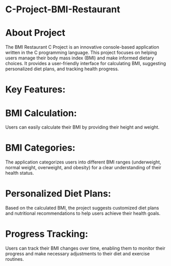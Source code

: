 # C-Project-BMI-Restaurant

# About Project
The BMI Restaurant C Project is an innovative console-based application written in the C programming language. This project focuses on helping users manage their body mass index (BMI) and make informed dietary choices. It provides a user-friendly interface for calculating BMI, suggesting personalized diet plans, and tracking health progress.

# Key Features:
# BMI Calculation:
  Users can easily calculate their BMI by providing their height and weight.
# BMI Categories:
  The application categorizes users into different BMI ranges (underweight, normal weight, overweight, and obesity) for a clear understanding of their health status.
# Personalized Diet Plans:
  Based on the calculated BMI, the project suggests customized diet plans and nutritional recommendations to help users achieve their health goals.
# Progress Tracking:
  Users can track their BMI changes over time, enabling them to monitor their progress and make necessary adjustments to their diet and exercise routines.
